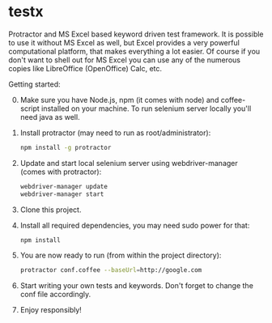 testx
=====

Protractor and MS Excel based keyword driven test framework. It is possible to use it without MS Excel as well, but Excel provides a very powerful computational platform, that makes everything a lot easier. Of course if you don't want to shell out for MS Excel you can use any of the numerous copies like LibreOffice (OpenOffice) Calc, etc.

Getting started:

0. Make sure you have Node.js, npm (it comes with node) and coffee-script installed on your machine. To run selenium server locally you'll need java as well.
1. Install protractor (may need to run as root/administrator):

	```sh
	npm install -g protractor
	```
2. Update and start local selenium server using webdriver-manager (comes with protractor):

	```sh
	webdriver-manager update
	webdriver-manager start
	```
3. Clone this project.
4. Install all required dependencies, you may need sudo power for that:

	```sh
	npm install
	```
5. You are now ready to run (from within the project directory):

	```sh
	protractor conf.coffee --baseUrl=http://google.com
	```
6. Start writing your own tests and keywords. Don't forget to change the conf file accordingly.
7. Enjoy responsibly!
